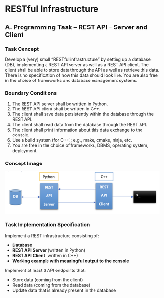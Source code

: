 # RESTful Infrastructure

## A. Programming Task – REST API - Server and Client

### Task Concept
Develop a (very) small “RESTful infrastructure” by setting up a database (DB), implementing a REST API server as well as a REST API client. The client shall be able to store data through the API as well as retrieve this data. There is no specification of how this data should look like. You are also free in the choice of frameworks and database management systems.

### Boundary Conditions
1. The REST API server shall be written in Python.
2. The REST API client shall be written in C++.
3. The client shall save data persistently within the database through the REST API.
4. The client shall read data from the database through the REST API.
5. The client shall print information about this data exchange to the console.
6. Use a build system (for C++); e.g., make, cmake, ninja, etc.
7. You are free in the choice of frameworks, DBMS, operating system, deployment.

### Concept Image

![Basic Infrastructure Diagram](RESTful_infracstructure_basic_architecture.png)

### Task Implementation Specification
Implement a REST infrastructure consisting of:
- **Database**
- **REST API Server** (written in Python)
- **REST API Client** (written in C++)
- **Working example with meaningful output to the console**

Implement at least 3 API endpoints that:
- Store data (coming from the client)
- Read data (coming from the database)
- Update data that is already present in the database
